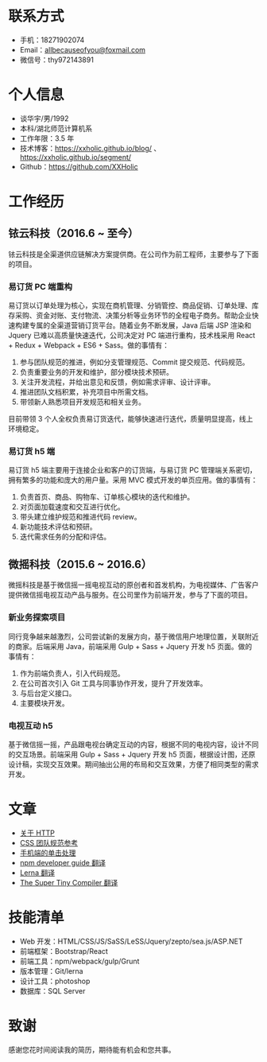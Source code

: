 # 联系方式
- 手机：18271902074
- Email：allbecauseofyou@foxmail.com
- 微信号：thy972143891

# 个人信息
- 谈华宇/男/1992
- 本科/湖北师范计算机系
- 工作年限：3.5 年
- 技术博客：https://xxholic.github.io/blog/ 、https://xxholic.github.io/segment/
- Github：https://github.com/XXHolic

# 工作经历
## 铱云科技（2016.6 ~ 至今）
铱云科技是全渠道供应链解决方案提供商。在公司作为前工程师，主要参与了下面的项目。
### 易订货 PC 端重构
易订货以订单处理为核心，实现在商机管理、分销管控、商品促销、订单处理、库存采购、资金对账、支付物流、决策分析等业务环节的全程电子商务。帮助企业快速构建专属的全渠道营销订货平台。随着业务不断发展，Java 后端 JSP 渲染和 Jquery 已难以高质量快速迭代，公司决定对 PC 端进行重构，技术栈采用 React + Redux + Webpack + ES6 + Sass。做的事情有：
1. 参与团队规范的推进，例如分支管理规范、Commit 提交规范、代码规范。
2. 负责重要业务的开发和维护，部分模块技术预研。
3. 关注开发流程，并给出意见和反馈，例如需求评审、设计评审。
4. 推进团队文档积累，补充项目中所需文档。
5. 带领新人熟悉项目开发规范和相关业务。

目前带领 3 个人全权负责易订货迭代，能够快速进行迭代，质量明显提高，线上环境稳定。
### 易订货 h5 端
易订货 h5 端主要用于连接企业和客户的订货端，与易订货 PC 管理端关系密切，拥有繁多的功能和庞大的用户量。采用 MVC 模式开发的单页应用。做的事情有：
1. 负责首页、商品、购物车、订单核心模块的迭代和维护。
2. 对页面加载速度和交互进行优化。
3. 带头建立维护规范和推进代码 review。
4. 新功能技术评估和预研。
5. 迭代需求任务的分配和评估。

## 微摇科技（2015.6 ~ 2016.6）
微摇科技是基于微信摇一摇电视互动的原创者和首发机构，为电视媒体、广告客户提供微信摇电视互动产品与服务。在公司里作为前端开发，参与了下面的项目。
### 新业务探索项目
同行竞争越来越激烈，公司尝试新的发展方向，基于微信用户地理位置，关联附近的商家。后端采用 Java，前端采用 Gulp + Sass + Jquery 开发 h5 页面。做的事情有：
1. 作为前端负责人，引入代码规范。
2. 在公司首次引入 Git 工具与同事协作开发，提升了开发效率。
3. 与后台定义接口。
4. 主要模块开发。

### 电视互动 h5
基于微信摇一摇，产品跟电视台确定互动的内容，根据不同的电视内容，设计不同的交互场景。前端采用 Gulp + Sass + Jquery 开发 h5 页面，根据设计图，还原设计稿，实现交互效果。期间抽出公用的布局和交互效果，方便了相同类型的需求开发。

# 文章
- [关于 HTTP](https://github.com/XXHolic/blog/issues/31)
- [CSS 团队规范参考](https://github.com/XXHolic/blog/issues/30)
- [手机端的单击处理](https://github.com/XXHolic/blog/issues/20)
- [npm developer guide 翻译](https://github.com/XXHolic/blog/issues/29)
- [Lerna 翻译](https://github.com/XXHolic/blog/issues/29)
- [The Super Tiny Compiler 翻译](https://github.com/XXHolic/blog/issues/29)

# 技能清单
- Web 开发：HTML/CSS/JS/SaSS/LeSS/Jquery/zepto/sea.js/ASP.NET
- 前端框架：Bootstrap/React
- 前端工具：npm/webpack/gulp/Grunt
- 版本管理：Git/lerna
- 设计工具：photoshop
- 数据库：SQL Server

# 致谢
感谢您花时间阅读我的简历，期待能有机会和您共事。